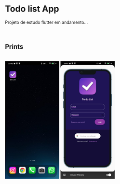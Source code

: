 # Todo list App

Projeto de estudo flutter em andamento... 

<br>

## Prints

<br />
<div>
  <a>
    <img src="assets\screenshots\icone_print.jpeg" alt="Logo" width="180" height="390">
    <img src="assets\screenshots\Login_print.jpeg" alt="Logo" width="180" height="390">
</a>
